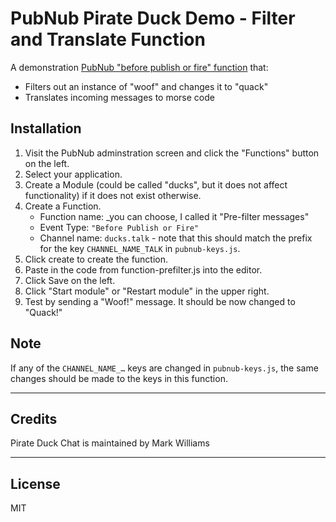 PubNub Pirate Duck Demo - Filter and Translate Function
============

A demonstration [PubNub "before publish or fire" function](https://www.pubnub.com/docs/blocks/function-types?devrel_gh=pirate-duck-demo) that:

* Filters out an instance of "woof" and changes it to "quack"
* Translates incoming messages to morse code

## Installation
1. Visit the PubNub adminstration screen and click the "Functions" button on the left.
2. Select your application.
3. Create a Module (could be called "ducks", but it does not affect functionality) if it does not exist otherwise.
4. Create a Function. 
    * Function name: _you can choose, I called it "Pre-filter messages"
    * Event Type: `"Before Publish or Fire"`
    * Channel name: `ducks.talk` - note that this should match the prefix for the key `CHANNEL_NAME_TALK` in `pubnub-keys.js`. 
5. Click create to create the function.
6. Paste in the code from function-prefilter.js into the editor.
7. Click Save on the left.
8. Click "Start module" or "Restart module" in the upper right.
9. Test by sending a "Woof!" message. It should be now changed to "Quack!"

## Note
If any of the `CHANNEL_NAME_…` keys are changed in `pubnub-keys.js`, the same changes should be made to the keys in this function.

---
## Credits
Pirate Duck Chat is maintained by Mark Williams

---
## License
MIT